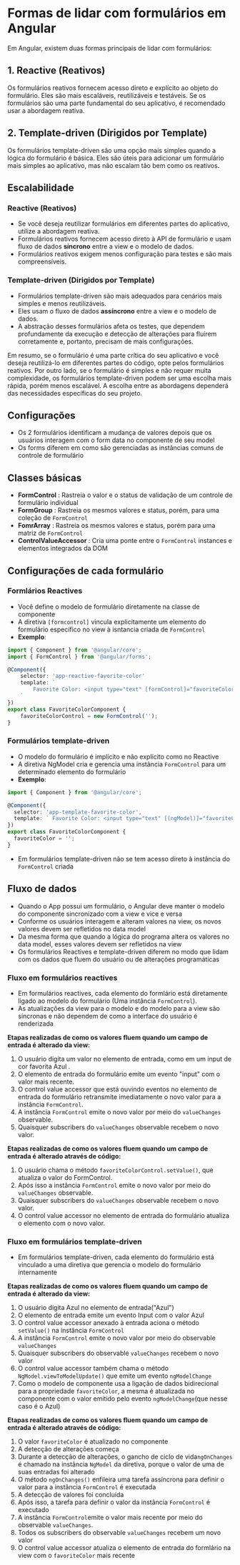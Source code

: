 # Formas de lidar com formulários em Angular 

Em Angular, existem duas formas principais de lidar com formulários:

## 1. Reactive (Reativos)

Os formulários reativos fornecem acesso direto e explícito ao objeto do formulário. Eles são mais escaláveis, reutilizáveis e testáveis. Se os formulários são uma parte fundamental do seu aplicativo, é recomendado usar a abordagem reativa.

## 2. Template-driven (Dirigidos por Template)

Os formulários template-driven são uma opção mais simples quando a lógica do formulário é básica. Eles são úteis para adicionar um formulário mais simples ao aplicativo, mas não escalam tão bem como os reativos.

## Escalabilidade

### Reactive (Reativos)

- Se você deseja reutilizar formulários em diferentes partes do aplicativo, utilize a abordagem reativa.
- Formulários reativos fornecem acesso direto à API de formulário e usam fluxo de dados **síncrono** entre a view e o modelo de dados.
- Formulários reativos exigem menos configuração para testes e são mais compreensíveis.

### Template-driven (Dirigidos por Template)

- Formulários template-driven são mais adequados para cenários mais simples e menos reutilizáveis.
- Eles usam o fluxo de dados **assíncrono** entre a view e o modelo de dados.
- A abstração desses formulários afeta os testes, que dependem profundamente da execução e detecção de alterações para fluírem corretamente e, portanto, precisam de mais configurações.

Em resumo, se o formulário é uma parte crítica do seu aplicativo e você deseja reutilizá-lo em diferentes partes do código, opte pelos formulários reativos. Por outro lado, se o formulário é simples e não requer muita complexidade, os formulários template-driven podem ser uma escolha mais rápida, porém menos escalável. A escolha entre as abordagens dependerá das necessidades específicas do seu projeto.

## Configurações

- Os 2 formulários identificam a mudança de valores depois que os usuários interagem com o form data no componente de seu model
- Os forms diferem em como são gerenciadas as instâncias comuns de controle de formulário

## Classes básicas

- **FormControl** : Rastreia o valor e o status de validação de um controle de formulário individual
- **FormGroup** : Rastreia os mesmos valores e status, porém, para uma coleção de `FormControl`
- **FomrArray** : Rastreia os mesmos valores e status, porém para uma matriz de `FormControl`
- **ControlValueAccessor** : Cria uma ponte entre o `FormControl` instances e elementos integrados da DOM

## Configurações de cada formulário

### Formlários Reactives

- Você define o modelo de formulário diretamente na classe de componente
- A diretiva `[formcontrol]` vincula explicitamente um elemento do formulário específico no view à isntancia criada de `FormControl`
- **Exemplo**:

```typescript
import { Component } from '@angular/core';
import { FormControl } from '@angular/forms';

@Component({
    selector: 'app-reactive-favorite-color'
    template: `
        Favorite Color: <input type="text" [formControl]="favoriteColorControl">
    `
})
export class FavoriteColorComponent {
    favoriteColorControl = new FormControl('');
}
```

### Formulários template-driven

- O modelo do formulário é implícito e não explícito como no Reactive
- A diretiva NgModel cria e gerencia uma instância `FormControl` para um determinado elemento do formulário
- **Exemplo**:

```typescript
import { Component } from '@angular/core';

@Component({
  selector: 'app-template-favorite-color',
  template: ` Favorite Color: <input type="text" [(ngModel)]="favoriteColor" /> `,
})
export class FavoriteColorComponent {
  favoriteColor = '';
}
```

- Em formulários template-driven não se tem acesso direto à instância do `FormControl` criada

## Fluxo de dados
- Quando o App possui um formulário, o Angular deve manter o modelo do componente sincronizado com a view e vice e versa
- Conforme os usuários interagem e alteram valores na view, os novos valores devem ser refletidos no data model
- Da mesma forma que quando a lógica do programa altera os valores no data model, esses valores devem ser refletidos na view
- Os formulários Reactives e template-driven diferem no modo que lidam com os dados que fluem do usuário ou de alterações programáticas

### Fluxo em formulários reactives
- Em formulários reactives, cada elemento do formlário está diretamente ligado ao modelo do formulário (Uma instância `FormControl`). 
- As atualizações da view para o modelo e do modelo para a view são síncronas e não dependem de como a interface do usuário é renderizada

**Etapas realizadas de como os valores fluem quando um campo de entrada é alterado da view:**
1. O usuário digita um valor no elemento de entrada, como em um input de cor favorita Azul .
2. O elemento de entrada do formulário emite um evento "input" com o valor mais recente.
3. O control value accessor que está ouvindo eventos no elemento de entrada do formulário retransmite imediatamente o novo valor para a instância `FormControl`.
4. A instância `FormControl` emite o novo valor por meio do `valueChanges` observable.
5. Quaisquer subscribers do `valueChanges` observable recebem o novo valor.

**Etapas realizadas de como os valores fluem quando um campo de entrada é alterado através de código:**
1. O usuário chama o método `favoriteColorControl.setValue()`, que atualiza o valor do FormControl.
2. Após isso a instância `FormControl` emite o novo valor por meio do `valueChanges` observable.
3. Quaisquer subscribers do `valueChanges` observable recebem o novo valor.
4. O control value accessor no elemento de entrada do formulário atualiza o elemento com o novo valor.

### Fluxo em formulários template-driven
- Em formulários template-driven, cada elemento do formulário está vinculado a uma diretiva que gerencia o modelo do formulário internamente

**Etapas realizadas de como os valores fluem quando um campo de entrada é alterado da view:**
1. O usuário digita Azul no elemento de entrada("Azul")
2. O elemento de entrada emite um evento Input com o valor Azul
3. O control value accessor anexado à entrada aciona o método `setValue()` na instância `FormControl`
4. A instância `FormControl` emite o novo valor por meio do observable `valueChanges`
5. Quaisquer subscribers do observable `valueChanges` recebem o novo valor
6. O control value accessor também chama o método `NgModel.viewToModelUpdate()` que emite um evento `ngModelChange` 
7. Como o modelo de componente usa a ligação de dados bidirecional para a propriedade `favoriteColor`, a mesma é atualizada no componente com o valor emitido pelo evento `ngModelChange`(que nesse caso é o Azul)

**Etapas realizadas de como os valores fluem quando um campo de entrada é alterado através de código:**
1. O valor `favoriteColor` é atualizado no componente
2. A detecção de alterações começa
3. Durante a detecção de alterações, o gancho de ciclo de vida`ngOnChanges` é chamado na instância `NgModel` da diretiva, porque o valor de uma de suas entradas foi alterado
4. O método `ngOnChanges()` enfileira uma tarefa assíncrona para definir o valor para a instância `FormControl` é executada
5. A detecção de valores foi concluída
6. Após isso, a tarefa para definir o valor da instância `FormControl` é executado
7. A instância `FormControl`emite o valor mais recente por meio do observable `valueChanges`.
8. Todos os subscribers do observable `valueChanges` recebem um novo valor
9. O control value accessor atualiza o elemento de entrada do formlário na view com o `favoriteColor` mais recente
